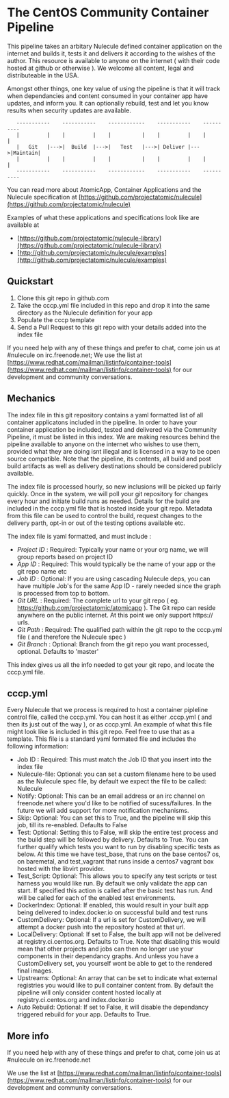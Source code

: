 The CentOS Community Container Pipeline
=======================================

This pipeline takes an arbitary Nulecule defined container application on the internet and builds it, tests it and delivers it according to the wishes of the author. This resource is available to anyone on the internet ( with their code hosted at github or otherwise ). We welcome all content, legal and distributeable in the USA.

Amongst other things, one key value of using the pipeline is that it will track when dependancies and content consumed in your container app have updates, and inform you. It can optionally rebuild, test and let you know results when security updates are available.

       -----------    -----------    ------------    -----------    ----------
       |         |    |         |    |          |    |         |    |        |
       |   Git   |--->|  Build  |--->|   Test   |--->| Deliver |--->|Maintain|
       |         |    |         |    |          |    |         |    |        | 
       -----------    -----------    ------------    -----------    ----------

You can read more about AtomicApp, Container Applications and the Nulecule specification at [https://github.com/projectatomic/nulecule](https://github.com/projectatomic/nulecule)

Examples of what these applications and specifications look like are available at

- [https://github.com/projectatomic/nulecule-library](https://github.com/projectatomic/nulecule-library)
- [http://github.com/projectatomic/nulecule/examples](http://github.com/projectatomic/nulecule/examples)

Quickstart
----------

 1. Clone this git repo in github.com
 2. Take the cccp.yml file included in this repo and drop it into the same directory as the Nulecule definition for your app
 3. Populate the cccp template
 4. Send a Pull Request to this git repo with your details added into the index file

If you need help with any of these things and prefer to chat, come join us at #nulecule on irc.freenode.net; We use the list at [https://www.redhat.com/mailman/listinfo/container-tools](https://www.redhat.com/mailman/listinfo/container-tools) for our development and community conversations.

Mechanics
---------

The index file in this git repository contains a yaml formatted list of all container applicatons included in the pipeline. In order to have your container application be included, tested and delivered via the Community Pipeline, it must be listed in this index. We are making resources behind the pipeline available to anyone on the internet who wishes to use them, provided what they are doing isnt illegal and is licensed in a way to be open source compatible. Note that the pipeline, its contents, all build and post build artifacts as well as delivery destinations should be considered publicly available.

The index file is processed hourly, so new inclusions will be picked up fairly quickly. Once in the system, we will poll your git repository for changes every hour and initiate build runs as needed. Details for the build are included in the cccp.yml file that is hosted inside your git repo. Metadata from this file can be used to control the build, request changes to the delivery parth, opt-in or out of the testing options available etc.

The index file is yaml formatted, and must include :

 - *Project ID* : Required: Typically your name or your org name, we will group reports based on project ID
 - *App ID* : Required: This would typically be the name of your app or the git repo name etc
 - *Job ID* : Optional: If you are using cascading Nulecule deps, you can have multiple Job's for the same App ID - rarely needed since the graph is processed from top to bottom.
 - *Git URL* : Required: The complete url to your git repo ( eg. https://github.com/projectatomic/atomicapp ). The Git repo can reside anywhere on the public internet. At this point we only support https:// urls.
 - *Git Path* : Required: The qualified path within the git repo to the cccp.yml file ( and therefore the Nulecule spec )
 - *Git Branch* : Optional: Branch from the git repo you want processed, optional. Defaults to 'master'

This index gives us all the info needed to get your git repo, and locate the cccp.yml file.

cccp.yml
--------

Every Nulecule that we process is required to host a container pipleline control file, called the cccp.yml. You can host it as either .cccp.yml ( and then its just out of the way ), or as cccp.yml. An example of what this file might look like is included in this git repo. Feel free to use that as a template. This file is a standard yaml formated file and includes the following information:

 - Job ID : Required: This must match the Job ID that you insert into the index file
 - Nulecule-file: Optional: you can set a custom filename here to be used as the Nulecule spec file, by default we expect the file to be called: Nulecule
 - Notify: Optional: This can be an email address or an irc channel on freenode.net where you'd like to be notified of sucess/failures. In the future we will add support for more notification mechanisms.
 - Skip: Optional: You can set this to True, and the pipeline will skip this job, till its re-enabled. Defaults to False
 - Test: Optional: Setting this to False, will skip the entire test process and the build step will be followed by delivery. Defaults to True. You can further qualify which tests you want to run by disabling specific tests as below. At this time we have test_base, that runs on the base centos7 os, on baremetal, and test_vagrant that runs inside a centos7 vagrant box hosted with the libvirt provider.
 - Test_Script: Optional: This allows you to specify any test scripts or test harness you would like run. By default we only validate the app can start. If specified this action is called after the basic test has run. And will be called for each of the enabled test environments.
 - DockerIndex: Optional: If enabled, this would result in your built app being delivered to index.docker.io on successful build and test runs
 - CustomDelivery: Optional: If a url is set for CustomDelivery, we will attempt a docker push into the repository hosted at that url. 
 - LocalDelivery: Optional: If set to False, the built app will not be delivered at registry.ci.centos.org. Defaults to True. Note that disabling this would mean that other projects and jobs can then no longer use your components in their dependancy graphs. And unless you have a CustomDelivery set, you yourself wont be able to get to the rendered final images.
 - Upstreams: Optional: An array that can be set to indicate what external registries you would like to pull container content from. By default the pipeline will only consider content hosted locally at registry.ci.centos.org and index.docker.io
 - Auto Rebuild: Optional: If set to False, it will disable the dependancy triggered rebuild for your app. Defaults to True.

More info
---------

If you need help with any of these things and prefer to chat, come join us at #nulecule on irc.freenode.net

We use the list at [https://www.redhat.com/mailman/listinfo/container-tools](https://www.redhat.com/mailman/listinfo/container-tools) for our development and community conversations.
